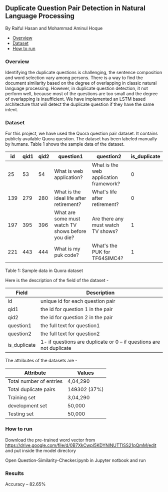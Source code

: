 ## Duplicate Question Pair Detection in Natural Language Processing
By Raiful Hasan and Mohammad Aminul Hoque 

* [Overview](#overview)
* [Dataset](#dataset)
* [How to run](#how-to-run)

### Overview
Identifying the duplicate questions is challenging, the sentence composition and word selection vary among persons. 
There is a way to find the document similarity based on the degree of overlapping in classic natural language processing. 
However, in duplicate question detection, it not perform well, because most of the questions are too small and the degree 
of overlapping is insufficient. We have implemented an LSTM based architecture that will detect the duplicate question if 
they have the same intent.

### Dataset
For this project, we have used the Quora question pair dataset. It contains publicly available Quora question. The dataset has been labeled manually by humans. Table 1 shows the sample data of the dataset.


| id | qid1 | qid2 | question1 | question2 | is_duplicate | 
| --- | --- | --- | --- | --- | --- |
| 25 | 53 | 54 | What is web application? | What is the web application framework? | 0 |
| 139 | 279 | 280 | What is the ideal life after retirement? | What's life after retirement? | 0 |
| 197 | 395 | 396 | What are some must watch TV shows before you die? | Are there any must watch TV shows? | 1 | 
| 221 | 443 | 444 | What is my puk code? | What's the PUK for TF64SIMC4? | 1 | 

Table 1: Sample data in Quora dataset

Here is the description of the field of the dataset - 

| Field | Description |
| --- | --- |
| id | unique id for each question pair |
| qid1 | the id for question 1 in the pair |
| qid2 | the id for question 2 in the pair |
| question1 | the full text for question1 |
| question2 | the full text for question2 |
| is_duplicate | 1- if questions are duplicate or 0 – if questions are not duplicate |

The attributes of the datasets are -

| Attribute | Values |
| --- | --- |
| Total number of entries | 4,04,290 |
| Total duplicate pairs | 149302 (37%) |
| Training set | 3,04,290 |
| development set | 50,000 |
| Testing set | 50,000 |


### How to run

Download the pre-trained word vector from https://drive.google.com/file/d/0B7XkCwpI5KDYNlNUTTlSS21pQmM/edit and put inside the model directory

Open Question-Similarity-Checker.ipynb in Jupyter notbook and run


### Results

Accuracy – 82.65% 






